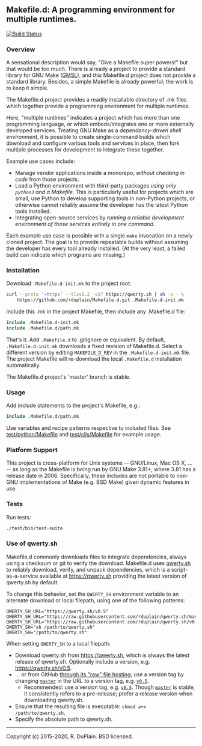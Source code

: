 ## Makefile.d: A programming environment for multiple runtimes.

[![Build Status][build]](https://travis-ci.org/rduplain/Makefile.d)


### Overview

A sensational description would say, "Give a Makefile super powers!" but that
would be too much. There is already a project to provide a standard library for
GNU Make ([GMSL](https://gmsl.sourceforge.io/)), and _this_ Makefile.d project
does not provide a standard library. Besides, a simple Makefile is already
powerful; the work is to keep it simple.

The Makefile.d project provides a readily installable directory of .mk files
which together provide a programming environment for multiple runtimes.

Here, "multiple runtimes" indicates a project which has more than one
programming language, or which embeds/integrates one or more externally
developed services. Treating GNU Make as a _dependency-driven shell
environment_, it is possible to create single-command builds which download and
configure various tools and services in place, then fork multiple processes for
development to integrate these together.

Example use cases include:

* Manage vendor applications inside a monorepo, _without checking in code_
  from those projects.
* Load a Python environment with third-party packages _using only `python3` and
  a Makefile_. This is particularly useful for projects which are small, use
  Python to develop supporting tools in non-Python projects, or otherwise
  cannot reliably assume the developer has the latest Python tools installed.
* Integrating open-source services by _running a reliable development
  environment of those services entirely in one command_.

Each example use case is possible with a single `make` invocation on a newly
cloned project. The goal is to provide repeatable builds without assuming the
developer has every tool already installed. (At the very least, a failed build
can indicate which programs are missing.)


### Installation

Download `.Makefile.d-init.mk` to the project root:

```bash
curl --proto '=https' --tlsv1.2 -sSf https://qwerty.sh | sh -s - \
    https://github.com/rduplain/Makefile.d.git .Makefile.d-init.mk
```

Include this .mk in the project Makefile, then include any .Makefile.d file:

```Makefile
include .Makefile.d-init.mk
include .Makefile.d/path.mk
```

That's it. Add `.Makefile.d` to .gitignore or equivalent. By default,
`.Makefile.d-init.mk` downloads a fixed revision of Makefile.d. Select a
different version by editing `MAKEFILE_D_REV` in the `.Makefile.d-init.mk`
file. The project Makefile will re-download the local `.Makefile.d`
installation automatically.

The Makefile.d project's 'master' branch is stable.


### Usage

Add include statements to the project's Makefile, e.g.:

```Makefile
include .Makefile.d/path.mk
```

Use variables and recipe patterns respective to included files. See
[test/python/Makefile](test/python/Makefile) and
[test/cljs/Makefile](test/cljs/Makefile) for example usage.


### Platform Support

This project is cross-platform for Unix systems -- GNU/Linux, Mac OS X, ... --
as long as the Makefile is being run by GNU Make 3.81+, where 3.81 has a
release date in 2006. Specifically, these includes are not portable to non-GNU
implementations of Make (e.g. BSD Make) given dynamic features in use.


### Tests

Run tests:

```sh
./test/bin/test-suite
```


### Use of qwerty.sh

Makefile.d commonly downloads files to integrate dependencies, always using a
checksum or git to verify the download. Makefile.d uses [qwerty.sh][qwerty.sh
home] to reliably download, verify, and unpack dependencies, which is a
script-as-a-service available at https://qwerty.sh providing the latest version
of qwerty.sh by default.

To change this behavior, set the `QWERTY_SH` environment variable to an
alternate download or local filepath, using one of the following patterns:

```
QWERTY_SH_URL="https://qwerty.sh/v0.5"
QWERTY_SH_URL="https://raw.githubusercontent.com/rduplain/qwerty.sh/master/qwerty.sh"
QWERTY_SH_URL="https://raw.githubusercontent.com/rduplain/qwerty.sh/v0.5.2/qwerty.sh"
QWERTY_SH="sh /path/to/qwerty.sh"
QWERTY_SH="/path/to/qwerty.sh"
```

When setting `QWERTY_SH` to a local filepath:

* Download qwerty.sh from <https://qwerty.sh>, which is always the latest
  release of qwerty.sh. Optionally include a version,
  e.g. <https://qwerty.sh/v0.5>.
* ... or from GitHub [through its "raw" file hosting][raw]; use a version tag
  by changing [`master`][raw] in the URL to a version tag, e.g. [`v0.5`][raw
  v].
  * Recommended: use a version tag, e.g. [`v0.5`][raw v]. Though
    [`master`][raw] is stable, it consistently refers to a pre-release; prefer
    a release version when downloading qwerty.sh.
* Ensure that the resulting file is executable: `chmod a+x /path/to/qwerty.sh`.
* Specify the absolute path to qwerty.sh.

[qwerty.sh home]: https://github.com/rduplain/qwerty.sh
[raw v]: https://raw.githubusercontent.com/rduplain/qwerty.sh/v0.5/qwerty.sh
[raw]: https://raw.githubusercontent.com/rduplain/qwerty.sh/master/qwerty.sh


---

[build]: https://travis-ci.org/rduplain/Makefile.d.svg?branch=master

Copyright (c) 2015-2020, R. DuPlain. BSD licensed.
